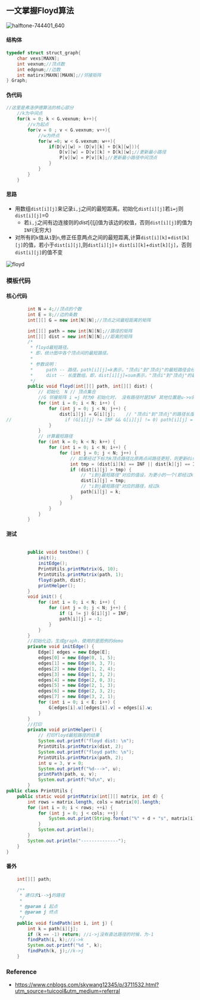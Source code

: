 ## 一文掌握Floyd算法

![halftone-744401_640](D:\Dev\SrcCode\geek-algorithm-leetcode\src\main\leetcode_manuscripts\classical_algorithm\一文掌握Floyd算法.assets\halftone-744401_640.png)

#### 结构体

```c++
typedef struct struct_graph{
    char vexs[MAXN];
    int vexnum;//顶点数 
    int edgnum;//边数 
    int matirx[MAXN][MAXN];//邻接矩阵 
} Graph;
```

#### 伪代码

```c++
//这里是弗洛伊德算法的核心部分 
    //k为中间点 
    for(k = 0; k < G.vexnum; k++){
        //v为起点 
        for(v = 0 ; v < G.vexnum; v++){
            //w为终点 
            for(w =0; w < G.vexnum; w++){
                if(D[v][w] > (D[v][k] + D[k][w])){
                    D[v][w] = D[v][k] + D[k][w];//更新最小路径 
                    P[v][w] = P[v][k];//更新最小路径中间顶点 
                }
            }
        }
    }
```

#### 思路

- 用数组`dist[i][j]`来记录`i,j`之间的最短距离。初始化`dist[i][j]`若`i=j`则`dist[i][j]`=0
  - 若`i,j`之间有边连接则的$dist[i][j]$值为该边的权值，否则`dist[i][j]`的值为`INF`(无穷大)
- 对所有的`k`值从`1`到`n`,修正任意两点之间的最短距离,计算`dist[i][k]`+`dist[k][j]`的值，若小于`dist[i][j]`,则`dist[i][j]`= `dist[i][k]`+`dist[k][j]`，否则`dist[i][j]`的值不变

![floyd](D:\Dev\SrcCode\geek-algorithm-leetcode\src\main\leetcode_manuscripts\classical_algorithm\一文掌握Floyd算法.assets\floyd.png)





### 模板代码

#### 核心代码

```java
		int N = 4;//顶点的个数
        int E = 8;//边的条数
        int[][] G = new int[N][N];//顶点之间最短距离的矩阵

        int[][] path = new int[N][N];//路径的矩阵
        int[][] dist = new int[N][N];//距离的矩阵
		/*
         * floyd最短路径。
         * 即，统计图中各个顶点间的最短路径。
         *
         * 参数说明：
         *     path -- 路径。path[i][j]=k表示，"顶点i"到"顶点j"的最短路径会经过顶点k。
         *     dist -- 长度数组。即，dist[i][j]=sum表示，"顶点i"到"顶点j"的最短路径的长度是sum。
         */
        public void floyd(int[][] path, int[][] dist) {
            // 初始化  N // 顶点集合
            //G 邻接矩阵 i =j 时为0 初始化时， 没有路径时是INF 其他位置是u->v的权值
            for (int i = 0; i < N; i++) {
                for (int j = 0; j < N; j++) {
                    dist[i][j] = G[i][j];    // "顶点i"到"顶点j"的路径长度为"i到j的权值"。
//                    if (G[i][j] != INF && G[i][j] != 0) path[i][j] = j; // "顶点i"到"顶点j"的最短路径是经过顶点j。
                }
            }
            // 计算最短路径
            for (int k = 0; k < N; k++) {
                for (int i = 0; i < N; i++) {
                    for (int j = 0; j < N; j++) {
                        // 如果经过下标为k顶点路径比原两点间路径更短，则更新dist[i][j]和path[i][j]
                        int tmp = (dist[i][k] == INF || dist[k][j] == INF) ? INF : (dist[i][k] + dist[k][j]);
                        if (dist[i][j] > tmp) {
                            // "i到j最短路径"对应的值设，为更小的一个(即经过k)
                            dist[i][j] = tmp;
                            // "i到j最短路径"对应的路径，经过k
                            path[i][j] = k;
                        }
                    }
                }
            }
        }
```

#### 测试

```java
       
		public void testOne() {
            init();
            initEdge();
            PrintUtils.printMatrix(G, 10);
            PrintUtils.printMatrix(path, 1);
            floyd(path, dist);
            printHelper();
        }
		void init() {
            for (int i = 0; i < N; i++) {
                for (int j = 0; j < N; j++) {
                    if (i != j) G[i][j] = INF;
                    path[i][j] = -1;
                }
            }
        }
		//初始化边，生成graph，使用的是图例的demo
        private void initEdge() {
            Edge[] edges = new Edge[E];
            edges[0] = new Edge(0, 1, 5);
            edges[1] = new Edge(0, 3, 7);
            edges[2] = new Edge(1, 2, 4);
            edges[3] = new Edge(1, 3, 2);
            edges[4] = new Edge(2, 0, 3);
            edges[5] = new Edge(2, 1, 3);
            edges[6] = new Edge(2, 3, 2);
            edges[7] = new Edge(3, 2, 1);
            for (int i = 0; i < E; i++) {
                G[edges[i].u][edges[i].v] = edges[i].w;
            }
        }
		//打印
		private void printHelper() {
            // 打印floyd最短路径的结果
            System.out.printf("floyd dist: \n");
            PrintUtils.printMatrix(dist, 2);
            System.out.printf("floyd path: \n");
            PrintUtils.printMatrix(path, 2);
            int u = 3, v = 0;
            System.out.printf("%d--->", u);
            printPath(path, u, v);
            System.out.printf("%d\n", v);
        }
public class PrintUtils {
    public static void printMatrix(int[][] matrix, int d) {
        int rows = matrix.length, cols = matrix[0].length;
        for (int i = 0; i < rows; ++i) {
            for (int j = 0; j < cols; ++j) {
                System.out.print(String.format("%" + d + "s", matrix[i][j]) + " ");
            }
            System.out.println();
        }
        System.out.println("--------------");
    } 
}
```

#### 番外

```java
    int[][] path;

    /**
     * 递归求i-->j的路径
     *
     * @param i 起点
     * @param j 终点
     */
    public void findPath(int i, int j) {
        int k = path[i][j];
        if (k == -1) return; //i->j没有直达路径的时候，为-1
        findPath(i, k);//i->k
        System.out.printf("%d ", k);
        findPath(k, j);//k->j
    }
```

### Reference

- 
   https://www.cnblogs.com/skywang12345/p/3711532.html?utm_source=tuicool&utm_medium=referral

